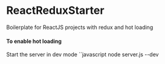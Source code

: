 # ReactReduxStarter

Boilerplate for ReactJS projects with redux and hot loading

#### To enable hot loading
Start the server in dev mode
``javascript
node server.js --dev
```

